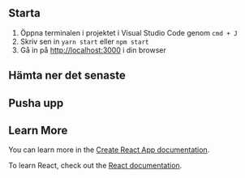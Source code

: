 ## Starta

1. Öppna terminalen i projektet i Visual Studio Code genom `cmd + J`
2. Skriv sen in `yarn start` eller `npm start`
3. Gå in på [http://localhost:3000](http://localhost:3000) i din browser

## Hämta ner det senaste

## Pusha upp

## Learn More

You can learn more in the [Create React App documentation](https://facebook.github.io/create-react-app/docs/getting-started).

To learn React, check out the [React documentation](https://reactjs.org/).

